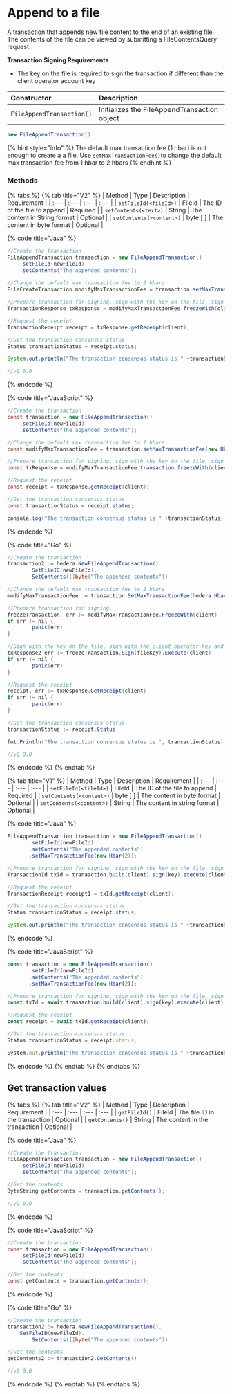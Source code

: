 # Append to a file

A transaction that appends new file content to the end of an existing file. The contents of the file can be viewed by submitting a FileContentsQuery request. 

**Transaction Signing Requirements**

* The key on the file is required to sign the transaction if different than the client operator account key

| Constructor | Description |
| :--- | :--- |
| `FileAppendTransaction()` | Initializes the FileAppendTransaction object |

```java
new FileAppendTransaction()
```

{% hint style="info" %}
The default max transaction fee \(1 hbar\) is not enough to create a a file. Use `setMaxTransactionFee()`to change the default max transaction fee from 1 hbar to 2 hbars
{% endhint %}

### Methods

{% tabs %}
{% tab title="V2" %}
| Method | Type | Description | Requirement |
| :--- | :--- | :--- | :--- |
| `setFileId(<fileId>)` | FileId | The ID of the file to append | Required |
| `setContents(<text>)` | String | The content in String format | Optional |
| `setContents(<content>)` | byte \[ \] | The content in byte format | Optional |

{% code title="Java" %}
```java
//Create the transaction
FileAppendTransaction transaction = new FileAppendTransaction()
    .setFileId(newFileId)
    .setContents("The appended contents");
    
//Change the default max transaction fee to 2 hbars
FileCreateTransaction modifyMaxTransactionFee = transaction.setMaxTransactionFee(new Hbar(2)); 

//Prepare transaction for signing, sign with the key on the file, sign with the client operator key and submit to a Hedera network
TransactionResponse txResponse = modifyMaxTransactionFee.freezeWith(client).sign(key).execute(client);

//Request the receipt
TransactionReceipt receipt = txResponse.getReceipt(client);

//Get the transaction consensus status
Status transactionStatus = receipt.status;

System.out.println("The transaction consensus status is " +transactionStatus);

//v2.0.0
```
{% endcode %}

{% code title="JavaScript" %}
```java
//Create the transaction
const transaction = new FileAppendTransaction()
    .setFileId(newFileId)
    .setContents("The appended contents");

//Change the default max transaction fee to 2 hbars
const modifyMaxTransactionFee = transaction.setMaxTransactionFee(new Hbar(2)); 

//Prepare transaction for signing, sign with the key on the file, sign with the client operator key and submit to a Hedera network
const txResponse = modifyMaxTransactionFee.transaction.freezeWith(client).sign(key).execute(client);

//Request the receipt
const receipt = txResponse.getReceipt(client);

//Get the transaction consensus status
const transactionStatus = receipt.status;

console.log("The transaction consensus status is " +transactionStatus);
```
{% endcode %}

{% code title="Go" %}
```java
//Create the transaction
transaction2 := hedera.NewFileAppendTransaction().
		SetFileID(newFileId).
		SetContents([]byte("The appended contents"))

//Change the default max transaction fee to 2 hbars
modifyMaxTransactionFee := transaction.SetMaxTransactionFee(hedera.HbarFrom(2, hedera.HbarUnits.Hbar))

//Prepare transaction for signing, 
freezeTransaction, err := modifyMaxTransactionFee.FreezeWith(client)
if err != nil {
		panic(err)
}

//Sign with the key on the file, sign with the client operator key and submit to a Hedera network
txResponse2 err := freezeTransaction.Sign(fileKey).Execute(client)
if err != nil {
		panic(err)
}

//Request the receipt
receipt, err := txResponse.GetReceipt(client)
if err != nil {
		panic(err)
}

//Get the transaction consensus status
transactionStatus := receipt.Status

fmt.Println("The transaction consensus status is ", transactionStatus)

//v2.0.0
```
{% endcode %}
{% endtab %}

{% tab title="V1" %}
| Method | Type | Description | Requirement |
| :--- | :--- | :--- | :--- |
| `setFileId(<fileId>)` | FileId | The ID of the file to append | Required |
| `setContents(<content>)` | byte \[ \] | The content in byte format | Optional |
| `setContents(<content>)` | String | The content in string format | Optional |

{% code title="Java" %}
```java
FileAppendTransaction tranaaction = new FileAppendTransaction()
       .setFileId(newFileId)
       .setContents("The appended contents")
       .setMaxTransactionFee(new Hbar(2));

//Prepare transaction for signing, sign with the key on the file, sign with the client operator key and submit to a Hedera network
TransactionId txId = tranaaction.build(client).sign(key).execute(client);

//Request the receipt
TransactionReceipt receipt1 = txId.getReceipt(client);

//Get the transaction consensus status
Status transactionStatus = receipt.status;

System.out.println("The transaction consensus status is " +transactionStatus)
```
{% endcode %}

{% code title="JavaScript" %}
```javascript
const tranaaction = new FileAppendTransaction()
       .setFileId(newFileId)
       .setContents("The appended contents")
       .setMaxTransactionFee(new Hbar(2));

//Prepare transaction for signing, sign with the key on the file, sign with the client operator key and submit to a Hedera network
const txId = await tranaaction.build(client).sign(key).execute(client);

//Request the receipt
const receipt = await txId.getReceipt(client);

//Get the transaction consensus status
Status transactionStatus = receipt.status;

System.out.println("The transaction consensus status is " +transactionStatus)
```
{% endcode %}
{% endtab %}
{% endtabs %}

## Get transaction values

{% tabs %}
{% tab title="V2" %}
| Method | Type | Description | Requirement |
| :--- | :--- | :--- | :--- |
| `getFileId()` | FileId | The file ID in the transaction | Optional |
| `getContents()` | String | The content in the transaction | Optional |

{% code title="Java" %}
```java
//Create the transaction
FileAppendTransaction transaction = new FileAppendTransaction()
    .setFileId(newFileId)
    .setContents("The appended contents");

//Get the contents
ByteString getContents = tranaaction.getContents();

//v2.0.0
```
{% endcode %}

{% code title="JavaScript" %}
```java
//Create the transaction
const transaction = new FileAppendTransaction()
    .setFileId(newFileId)
    .setContents("The appended contents");

//Get the contents
const getContents = tranaaction.getContents();
```
{% endcode %}

{% code title="Go" %}
```java
//Create the transaction
transaction2 := hedera.NewFileAppendTransaction().
    SetFileID(newFileId).
		SetContents([]byte("The appended contents"))

//Get the contents
getContents2 := transaction2.GetContents()

//v2.0.0
```
{% endcode %}
{% endtab %}
{% endtabs %}

## 


